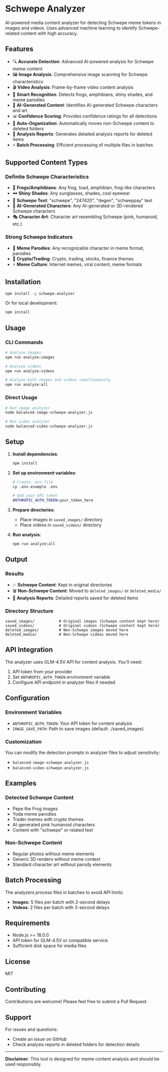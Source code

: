 # Schwepe Analyzer

AI-powered media content analyzer for detecting Schwepe meme tokens in images and videos. Uses advanced machine learning to identify Schwepe-related content with high accuracy.

## Features

- 🔍 **Accurate Detection**: Advanced AI-powered analysis for Schwepe meme content
- 🖼️ **Image Analysis**: Comprehensive image scanning for Schwepe characteristics
- 🎬 **Video Analysis**: Frame-by-frame video content analysis
- 🐸 **Smart Recognition**: Detects frogs, amphibians, shiny shades, and meme parodies
- 🤖 **AI-Generated Content**: Identifies AI-generated Schwepe characters and art
- 📊 **Confidence Scoring**: Provides confidence ratings for all detections
- 📁 **Auto-Organization**: Automatically moves non-Schwepe content to deleted folders
- 📝 **Analysis Reports**: Generates detailed analysis reports for deleted items
- ⚡ **Batch Processing**: Efficient processing of multiple files in batches

## Supported Content Types

### Definite Schwepe Characteristics
- 🐸 **Frogs/Amphibians**: Any frog, toad, amphibian, frog-like characters
- 🕶️ **Shiny Shades**: Any sunglasses, shades, cool eyewear
- 📝 **Schwepe Text**: "schwepe", "247420", "degen", "schweppay" text
- 🎨 **AI-Generated Characters**: Any AI-generated or 3D-rendered Schwepe characters
- 🎭 **Character Art**: Character art resembling Schwepe (pink, humanoid, etc.)

### Strong Schwepe Indicators
- 🚀 **Meme Parodies**: Any recognizable character in meme format, parodies
- 💎 **Crypto/Trading**: Crypto, trading, stocks, finance themes
- ⚡ **Meme Culture**: Internet memes, viral content, meme formats

## Installation

```bash
npm install -g schwepe-analyzer
```

Or for local development:

```bash
npm install
```

## Usage

### CLI Commands

```bash
# Analyze images
npm run analyze:images

# Analyze videos
npm run analyze:videos

# Analyze both images and videos simultaneously
npm run analyze:all
```

### Direct Usage

```bash
# Run image analyzer
node balanced-image-schwepe-analyzer.js

# Run video analyzer
node balanced-video-schwepe-analyzer.js
```

## Setup

1. **Install dependencies**:
   ```bash
   npm install
   ```

2. **Set up environment variables**:
   ```bash
   # Create .env file
   cp .env.example .env

   # Add your API token
   ANTHROPIC_AUTH_TOKEN=your_token_here
   ```

3. **Prepare directories**:
   - Place images in `saved_images/` directory
   - Place videos in `saved_videos/` directory

4. **Run analysis**:
   ```bash
   npm run analyze:all
   ```

## Output

### Results
- ✅ **Schwepe Content**: Kept in original directories
- 🗑️ **Non-Schwepe Content**: Moved to `deleted_images/` or `deleted_media/`
- 📝 **Analysis Reports**: Detailed reports saved for deleted items

### Directory Structure
```
saved_images/           # Original images (Schwepe content kept here)
saved_videos/           # Original videos (Schwepe content kept here)
deleted_images/         # Non-Schwepe images moved here
deleted_media/          # Non-Schwepe videos moved here
```

## API Integration

The analyzer uses GLM-4.5V API for content analysis. You'll need:

1. API token from your provider
2. Set `ANTHROPIC_AUTH_TOKEN` environment variable
3. Configure API endpoint in analyzer files if needed

## Configuration

### Environment Variables
- `ANTHROPIC_AUTH_TOKEN`: Your API token for content analysis
- `IMAGE_SAVE_PATH`: Path to save images (default: ./saved_images)

### Customization
You can modify the detection prompts in analyzer files to adjust sensitivity:
- `balanced-image-schwepe-analyzer.js`
- `balanced-video-schwepe-analyzer.js`

## Examples

### Detected Schwepe Content
- Pepe the Frog images
- Yoda meme parodies
- Trader memes with crypto themes
- AI-generated pink humanoid characters
- Content with "schwepe" or related text

### Non-Schwepe Content
- Regular photos without meme elements
- Generic 3D renders without meme context
- Standard character art without parody elements

## Batch Processing

The analyzers process files in batches to avoid API limits:
- **Images**: 5 files per batch with 2-second delays
- **Videos**: 2 files per batch with 3-second delays

## Requirements

- Node.js >= 18.0.0
- API token for GLM-4.5V or compatible service
- Sufficient disk space for media files

## License

MIT

## Contributing

Contributions are welcome! Please feel free to submit a Pull Request.

## Support

For issues and questions:
- Create an issue on GitHub
- Check analysis reports in deleted folders for detection details

---

**Disclaimer**: This tool is designed for meme content analysis and should be used responsibly.
